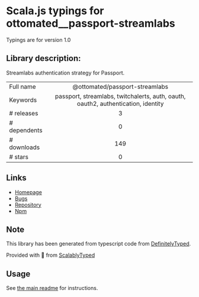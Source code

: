 
# Scala.js typings for ottomated__passport-streamlabs

Typings are for version 1.0

## Library description:
Streamlabs authentication strategy for Passport.

|                    |                 |
| ------------------ | :-------------: |
| Full name          | @ottomated/passport-streamlabs |
| Keywords           | passport, streamlabs, twitchalerts, auth, oauth, oauth2, authentication, identity |
| # releases         | 3 |
| # dependents       | 0 |
| # downloads        | 149 |
| # stars            | 0 |

## Links
- [Homepage](https://github.com/ottomated/passport-streamlabs)
- [Bugs](https://github.com/ottomated/passport-streamlabs/issues)
- [Repository](https://github.com/ottomated/passport-streamlabs)
- [Npm](https://www.npmjs.com/package/%40ottomated%2Fpassport-streamlabs)
    


## Note
This library has been generated from typescript code from [DefinitelyTyped](https://definitelytyped.org).

Provided with :purple_heart: from [ScalablyTyped](https://github.com/oyvindberg/ScalablyTyped)

## Usage
See [the main readme](../../readme.md) for instructions.



